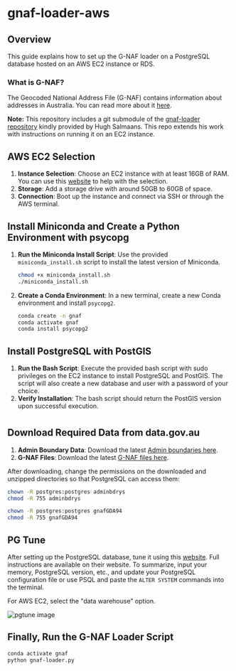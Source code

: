 # gnaf-loader-aws
## Overview
This guide explains how to set up the G-NAF loader on a PostgreSQL database hosted on an AWS EC2 instance or RDS.

### What is G-NAF?
The Geocoded National Address File (G-NAF) contains information about addresses in Australia. You can read more about it [here](https://data.gov.au/dataset/geocoded-national-address-file-g-naf).

**Note:** This repository includes a git submodule of the [gnaf-loader repository](https://github.com/minus34/gnaf-loader) kindly provided by Hugh Salmaans. This repo extends his work with instructions on running it on an EC2 instance.

## AWS EC2 Selection
1. **Instance Selection**: Choose an EC2 instance with at least 16GB of RAM. You can use this [website](https://instances.vantage.sh/) to help with the selection.
2. **Storage**: Add a storage drive with around 50GB to 60GB of space.
3. **Connection**: Boot up the instance and connect via SSH or through the AWS terminal.

## Install Miniconda and Create a Python Environment with psycopg
1. **Run the Miniconda Install Script**: Use the provided `miniconda_install.sh` script to install the latest version of Miniconda.
    ```bash
    chmod +x miniconda_install.sh
    ./miniconda_install.sh
    ```
2. **Create a Conda Environment**: In a new terminal, create a new Conda environment and install `psycopg2`.
    ```bash
    conda create -n gnaf
    conda activate gnaf
    conda install psycopg2
    ```
    
## Install PostgreSQL with PostGIS
1. **Run the Bash Script**: Execute the provided bash script with sudo privileges on the EC2 instance to install PostgreSQL and PostGIS. The script will also create a new database and user with a password of your choice.
2. **Verify Installation**: The bash script should return the PostGIS version upon successful execution.


#
## Download Required Data from data.gov.au
1. **Admin Boundary Data**: Download the latest [Admin boundaries here](https://data.gov.au/dataset/geoscape-administrative-boundaries).
2. **G-NAF Files**: Download the latest [G-NAF files here](https://data.gov.au/dataset/geocoded-national-address-file-g-naf).

After downloading, change the permissions on the downloaded and unzipped directories so that PostgreSQL can access them:
```bash
chown -R postgres:postgres adminbdrys
chmod -R 755 adminbdrys

chown -R postgres:postgres gnafGDA94
chmod -R 755 gnafGDA94
```

## PG Tune
After setting up the PostgreSQL database, tune it using this [website](https://pgtune.leopard.in.ua/). Full instructions are available on their website. To summarize, input your memory, PostgreSQL version, etc., and update your PostgreSQL configuration file or use PSQL and paste the `ALTER SYSTEM` commands into the terminal.

For AWS EC2, select the "data warehouse" option.

![pgtune image](https://github.com/user-attachments/assets/b5fef8a7-d989-4e5b-8e68-2195db353b5c)

## Finally, Run the G-NAF Loader Script
```bash
conda activate gnaf
python gnaf-loader.py

